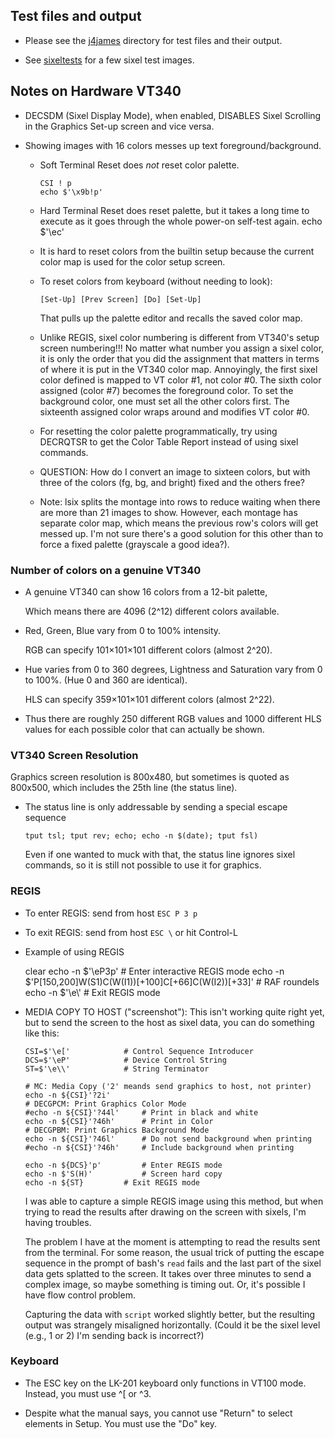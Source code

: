 ## Test files and output

* Please see the [j4james](j4james) directory for test files and their output.

* See [sixeltests](sixeltests) for a few sixel test images.

## Notes on Hardware VT340 

* DECSDM (Sixel Display Mode), when enabled, DISABLES Sixel Scrolling
  in the Graphics Set-up screen and vice versa.

* Showing images with 16 colors messes up text foreground/background. 

  * Soft Terminal Reset does *not* reset color palette.

        CSI ! p
        echo $'\x9b!p'

  * Hard Terminal Reset does reset palette, but it takes a long time to
    execute as it goes through the whole power-on self-test again.
    echo $'\ec'

  * It is hard to reset colors from the builtin setup because the
    current color map is used for the color setup screen.

  * To reset colors from keyboard (without needing to look):

        [Set-Up] [Prev Screen] [Do] [Set-Up]

    That pulls up the palette editor and recalls the saved color map.

  * Unlike REGIS, sixel color numbering is different from VT340's setup
    screen numbering!!! No matter what number you assign a sixel color,
    it is only the order that you did the assignment that matters in
    terms of where it is put in the VT340 color map. Annoyingly, the
    first sixel color defined is mapped to VT color #1, not color #0.
    The sixth color assigned (color #7) becomes the foreground color. To
    set the background color, one must set all the other colors first.
    The sixteenth assigned color wraps around and modifies VT color #0.

  * For resetting the color palette programmatically, try using
    DECRQTSR to get the Color Table Report instead of using sixel
    commands.

  * QUESTION: How do I convert an image to sixteen colors, but with
    three of the colors (fg, bg, and bright) fixed and the others free?

  * Note: lsix splits the montage into rows to reduce waiting when
    there are more than 21 images to show. However, each montage has
    separate color map, which means the previous row's colors will get
    messed up. I'm not sure there's a good solution for this other
    than to force a fixed palette (grayscale a good idea?).

### Number of colors on a genuine VT340

  * A genuine VT340 can show 16 colors from a 12-bit palette,

    Which means there are 4096 (2^12) different colors available.

  * Red, Green, Blue vary from 0 to 100% intensity.

    RGB can specify 101×101×101 different colors (almost 2^20).

  * Hue varies from 0 to 360 degrees, Lightness and Saturation vary
    from 0 to 100%. (Hue 0 and 360 are identical).

    HLS can specify 359×101×101 different colors (almost 2^22).

  * Thus there are roughly 250 different RGB values and 1000 different
    HLS values for each possible color that can actually be shown.

### VT340 Screen Resolution 

Graphics screen resolution is 800x480, but sometimes is quoted as
800x500, which includes the 25th line (the status line).

  * The status line is only addressable by sending a special escape
    sequence

        tput tsl; tput rev; echo; echo -n $(date); tput fsl)

    Even if one wanted to muck with that, the status line ignores
    sixel commands, so it is still not possible to use it for graphics.

### REGIS

* To enter REGIS: send from host `ESC P 3 p`
* To exit REGIS: send from host `ESC \`  or hit Control-L
* Example of using REGIS

    clear
    echo -n $'\eP3p'		# Enter interactive REGIS mode
    echo -n $'P[150,200]W(S1)C(W(I1))[+100]C[+66]C(W(I2))[+33]' # RAF roundels
    echo -n $'\e\\'		# Exit REGIS mode


* MEDIA COPY TO HOST ("screenshot"): This isn't working quite right
  yet, but to send the screen to the host as sixel data, you can do
  something like this:

      CSI=$'\e['			# Control Sequence Introducer
      DCS=$'\eP'			# Device Control String
      ST=$'\e\\'			# String Terminator

      # MC: Media Copy ('2' meands send graphics to host, not printer)
      echo -n ${CSI}'?2i'		
      # DECGPCM: Print Graphics Color Mode
      #echo -n ${CSI}'?44l'		# Print in black and white
      echo -n ${CSI}'?46h'		# Print in Color
      # DECGPBM: Print Graphics Background Mode
      echo -n ${CSI}'?46l'		# Do not send background when printing
      #echo -n ${CSI}'?46h'		# Include background when printing

      echo -n ${DCS}'p'			# Enter REGIS mode
      echo -n $'S(H)'			# Screen hard copy
      echo -n ${ST}			# Exit REGIS mode

  I was able to capture a simple REGIS image using this method, but
  when trying to read the results after drawing on the screen with
  sixels, I'm having troubles. 

  The problem I have at the moment is attempting to read the results
  sent from the terminal. For some reason, the usual trick of putting
  the escape sequence in the prompt of bash's `read` fails and the
  last part of the sixel data gets splatted to the screen. It takes
  over three minutes to send a complex image, so maybe something is
  timing out. Or, it's possible I have flow control problem.

  Capturing the data with `script` worked slightly better, but the
  resulting output was strangely misaligned horizontally. (Could it be
  the sixel level (e.g., 1 or 2) I'm sending back is incorrect?)

### Keyboard

* The ESC key on the LK-201 keyboard only functions in VT100 mode. 
  Instead, you must use ^[ or ^3.

* Despite what the manual says, you cannot use "Return" to select
  elements in Setup. You must use the "Do" key.
  
